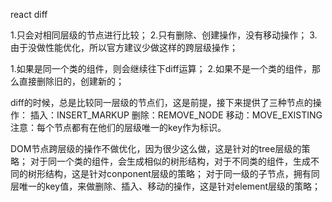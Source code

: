 react diff

1.只会对相同层级的节点进行比较； 2.只有删除、创建操作，没有移动操作； 3.由于没做性能优化，所以官方建议少做这样的跨层级操作；

1.如果是同一个类的组件，则会继续往下diff运算； 2.如果不是一个类的组件，那么直接删除旧的，创建新的；

diff的时候，总是比较同一层级的节点们，这是前提，接下来提供了三种节点的操作：
插入：INSERT_MARKUP
删除：REMOVE_NODE
移动：MOVE_EXISTING
注意：每个节点都有在他们的层级唯一的key作为标识。


DOM节点跨层级的操作不做优化，因为很少这么做，这是针对的tree层级的策略；
对于同一个类的组件，会生成相似的树形结构，对于不同类的组件，生成不同的树形结构，这是针对conponent层级的策略；
对于同一级的子节点，拥有同层唯一的key值，来做删除、插入、移动的操作，这是针对element层级的策略；
